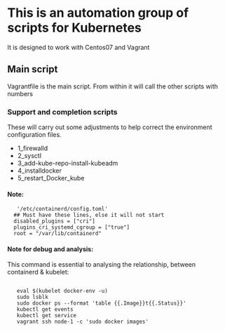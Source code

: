# This is an automation group of scripts for Kubernetes
<p> It is designed to work with Centos07 and Vagrant

## Main script
<p>Vagrantfile is the main script. From within it will call the other scripts with numbers</p> 

### Support and completion scripts
<p> These will carry out some adjustments to help correct the environment configuration files.</p>

 * 1_firewalld 
 * 2_sysctl
 * 3_add-kube-repo-install-kubeadm
 * 4_installdocker
 * 5_restart_Docker_kube

#### Note:

```
   '/etc/containerd/config.toml'
  ## Must have these lines, else it will not start
  disabled_plugins = ["cri"]
  plugins_cri_systemd_cgroup = ["true"]
  root = "/var/lib/containerd"

```
#### Note for debug and analysis:

This command is essential to analysing the relationship, between containerd & kubelet:

```

   eval $(kubelet docker-env -u)
   sudo lsblk 
   sudo docker ps --format 'table {{.Image}}t{{.Status}}'
   kubectl get events
   kubectl get service
   vagrant ssh node-1 -c 'sudo docker images'

```
